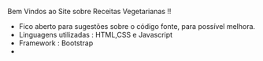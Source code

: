 Bem Vindos ao Site sobre Receitas Vegetarianas !!

- Fico aberto para sugestões sobre o código fonte, para possível melhora.
- Linguagens utilizadas : HTML,CSS e Javascript
- Framework : Bootstrap
- 


